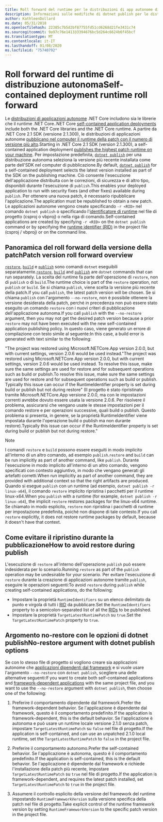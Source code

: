 ```yaml
---
title: Roll forward del runtime per le distribuzioni di app autonome di .NET Core.
description: Informazioni sulle modifiche di dotnet publish per le distribuzioni autonome.
author: KathleenDollard
ms.date: 05/31/2018
ms.openlocfilehash: 22385c7b5d2bf87755fd51cd6268d21fe3431c74
ms.sourcegitcommit: 9a97c76e141333394676bc5d264c6624b6f45bcf
ms.translationtype: MT
ms.contentlocale: it-IT
ms.lasthandoff: 01/08/2020
ms.locfileid: "75740792"
---
```

# <a name="self-contained-deployment-runtime-roll-forward"></a><span data-ttu-id="3b901-103">Roll forward del runtime di distribuzione autonoma</span><span class="sxs-lookup"><span data-stu-id="3b901-103">Self-contained deployment runtime roll forward</span></span>

<span data-ttu-id="3b901-104">Le [distribuzioni di applicazioni autonome](index.md) .NET Core includono sia le librerie che il runtime .NET Core.</span><span class="sxs-lookup"><span data-stu-id="3b901-104">.NET Core [self-contained application deployments](index.md) include both the .NET Core libraries and the .NET Core runtime.</span></span> <span data-ttu-id="3b901-105">A partire da .NET Core 2.1 SDK (versione 2.1.300), le distribuzioni di applicazioni autonome [pubblicano nel computer il runtime della patch con il numero di versione più alto](https://github.com/dotnet/designs/pull/36).</span><span class="sxs-lookup"><span data-stu-id="3b901-105">Starting in .NET Core 2.1 SDK (version 2.1.300), a self-contained application deployment [publishes the highest patch runtime on your machine](https://github.com/dotnet/designs/pull/36).</span></span> <span data-ttu-id="3b901-106">Per impostazione predefinita, [`dotnet publish`](../tools/dotnet-publish.md) per una distribuzione autonoma seleziona la versione più recente installata come parte dell'SDK nel computer di pubblicazione.</span><span class="sxs-lookup"><span data-stu-id="3b901-106">By default, [`dotnet publish`](../tools/dotnet-publish.md) for a self-contained deployment selects the latest version installed as part of the SDK on the publishing machine.</span></span> <span data-ttu-id="3b901-107">Ciò consente l'esecuzione dell'applicazione distribuita con le correzioni, di sicurezza e di altro tipo, disponibili durante l'esecuzione di `publish`.</span><span class="sxs-lookup"><span data-stu-id="3b901-107">This enables your deployed application to run with security fixes (and other fixes) available during `publish`.</span></span> <span data-ttu-id="3b901-108">Per ottenere una nuova patch, è necessario ripubblicare l'applicazione.</span><span class="sxs-lookup"><span data-stu-id="3b901-108">The application must be republished to obtain a new patch.</span></span> <span data-ttu-id="3b901-109">Le applicazioni autonome vengono create specificando `-r <RID>` nel comando `dotnet publish` o specificando l'[identificatore di runtime](../rid-catalog.md) nel file di progetto (csproj o vbproj) o nella riga di comando.</span><span class="sxs-lookup"><span data-stu-id="3b901-109">Self-contained applications are created by specifying `-r <RID>` on the `dotnet publish` command or by specifying the [runtime identifier (RID)](../rid-catalog.md) in the project file (csproj / vbproj) or on the command line.</span></span>

## <a name="patch-version-roll-forward-overview"></a><span data-ttu-id="3b901-110">Panoramica del roll forward della versione della patch</span><span class="sxs-lookup"><span data-stu-id="3b901-110">Patch version roll forward overview</span></span>

<span data-ttu-id="3b901-111">[`restore`](../tools/dotnet-restore.md), [`build`](../tools/dotnet-build.md) e [`publish`](../tools/dotnet-publish.md) sono comandi `dotnet` eseguibili separatamente.</span><span class="sxs-lookup"><span data-stu-id="3b901-111">[`restore`](../tools/dotnet-restore.md), [`build`](../tools/dotnet-build.md) and [`publish`](../tools/dotnet-publish.md) are `dotnet` commands that can run separately.</span></span> <span data-ttu-id="3b901-112">La scelta del runtime fa parte dell'operazione di `restore`, non di `publish` o di `build`.</span><span class="sxs-lookup"><span data-stu-id="3b901-112">The runtime choice is part of the `restore` operation, not `publish` or `build`.</span></span> <span data-ttu-id="3b901-113">Se si chiama `publish`, viene scelta la versione più recente della patch.</span><span class="sxs-lookup"><span data-stu-id="3b901-113">If you call `publish`, the latest patch version will be chosen.</span></span> <span data-ttu-id="3b901-114">Se si chiama `publish` con l'argomento `--no-restore`, non è possibile ottenere la versione desiderata della patch, perché in precedenza non può essere stato eseguito un comando `restore` con i nuovi criteri di pubblicazione dell'applicazione autonoma.</span><span class="sxs-lookup"><span data-stu-id="3b901-114">If you call `publish` with the `--no-restore` argument, then you may not get the desired patch version because a prior `restore` may not have been executed with the new self-contained application publishing policy.</span></span> <span data-ttu-id="3b901-115">In questo caso, viene generato un errore di compilazione con testo simile al seguente:</span><span class="sxs-lookup"><span data-stu-id="3b901-115">In this case, a build error is generated with text similar to the following:</span></span>

  <span data-ttu-id="3b901-116">"The project was restored using Microsoft.NETCore.App version 2.0.0, but with current settings, version 2.0.6 would be used instead.</span><span class="sxs-lookup"><span data-stu-id="3b901-116">"The project was restored using Microsoft.NETCore.App version 2.0.0, but with current settings, version 2.0.6 would be used instead.</span></span> <span data-ttu-id="3b901-117">To resolve this issue, make sure the same settings are used for restore and for subsequent operations such as build or publish.</span><span class="sxs-lookup"><span data-stu-id="3b901-117">To resolve this issue, make sure the same settings are used for restore and for subsequent operations such as build or publish.</span></span> <span data-ttu-id="3b901-118">Typically this issue can occur if the RuntimeIdentifier property is set during build or publish but not during restore" (Il progetto è stato ripristinato tramite Microsoft.NETCore.App versione 2.0.0, ma con le impostazioni correnti avrebbe dovuto essere usata la versione 2.0.6. Per risolvere il problema, assicurarsi che vengano usate le stesse impostazioni per il comando restore e per operazioni successive, quali build o publish. Questo problema si presenta, in genere, se la proprietà RuntimeIdentifier viene impostata durante l'operazione build o publish ma non durante restore).</span><span class="sxs-lookup"><span data-stu-id="3b901-118">Typically this issue can occur if the RuntimeIdentifier property is set during build or publish but not during restore."</span></span>

> [!NOTE]
> <span data-ttu-id="3b901-119">I comandi `restore` e `build` possono essere eseguiti in modo implicito all'interno di un altro comando, ad esempio `publish`.</span><span class="sxs-lookup"><span data-stu-id="3b901-119">`restore` and `build` can be run implicitly as part of another command, like `publish`.</span></span> <span data-ttu-id="3b901-120">Durante l'esecuzione in modo implicito all'interno di un altro comando, vengono specificati con contesto aggiuntivo, in modo che vengano generati gli artefatti corretti.</span><span class="sxs-lookup"><span data-stu-id="3b901-120">When run implicitly as part of another command, they are provided with additional context so that the right artifacts are produced.</span></span> <span data-ttu-id="3b901-121">Quando si esegue `publish` con un runtime (ad esempio, `dotnet publish -r linux-x64`), il comando `restore` implicito ripristina i pacchetti per il runtime linux-x64.</span><span class="sxs-lookup"><span data-stu-id="3b901-121">When you `publish` with a runtime (for example, `dotnet publish -r linux-x64`), the implicit `restore` restores packages for the linux-x64 runtime.</span></span> <span data-ttu-id="3b901-122">Se chiamato in modo esplicito, `restore` non ripristina i pacchetti di runtime per impostazione predefinita, poiché non dispone di tale contesto.</span><span class="sxs-lookup"><span data-stu-id="3b901-122">If you call `restore` explicitly, it does not restore runtime packages by default, because it doesn't have that context.</span></span>

## <a name="how-to-avoid-restore-during-publish"></a><span data-ttu-id="3b901-123">Come evitare il ripristino durante la pubblicazione</span><span class="sxs-lookup"><span data-stu-id="3b901-123">How to avoid restore during publish</span></span>

<span data-ttu-id="3b901-124">L'esecuzione di `restore` all'interno dell'operazione `publish` può essere indesiderata per lo scenario.</span><span class="sxs-lookup"><span data-stu-id="3b901-124">Running `restore` as part of the `publish` operation may be undesirable for your scenario.</span></span> <span data-ttu-id="3b901-125">Per evitare l'esecuzione di `restore` durante la creazione di applicazioni autonome tramite `publish`, eseguire le operazioni seguenti:</span><span class="sxs-lookup"><span data-stu-id="3b901-125">To avoid `restore` during `publish` while creating self-contained applications, do the following:</span></span>

- <span data-ttu-id="3b901-126">Impostare la proprietà `RuntimeIdentifiers` su un elenco delimitato da punto e virgola di tutti i [RID](../rid-catalog.md) da pubblicare.</span><span class="sxs-lookup"><span data-stu-id="3b901-126">Set the `RuntimeIdentifiers` property to a semicolon-separated list of all the [RIDs](../rid-catalog.md) to be published.</span></span>
- <span data-ttu-id="3b901-127">Impostare la proprietà `TargetLatestRuntimePatch` su `true`.</span><span class="sxs-lookup"><span data-stu-id="3b901-127">Set the `TargetLatestRuntimePatch` property to `true`.</span></span>

## <a name="no-restore-argument-with-dotnet-publish-options"></a><span data-ttu-id="3b901-128">Argomento no-restore con le opzioni di dotnet publish</span><span class="sxs-lookup"><span data-stu-id="3b901-128">No-restore argument with dotnet publish options</span></span>

<span data-ttu-id="3b901-129">Se con lo stesso file di progetto si vogliono creare sia applicazioni autonome che [applicazioni dipendenti dal framework](index.md) e si vuole usare l'argomento `--no-restore` con `dotnet publish`, scegliere una delle alternative seguenti:</span><span class="sxs-lookup"><span data-stu-id="3b901-129">If you want to create both self-contained applications and [framework-dependent applications](index.md) with the same project file, and you want to use the `--no-restore` argument with `dotnet publish`, then choose one of the following:</span></span>

1. <span data-ttu-id="3b901-130">Preferire il comportamento dipendente dal framework.</span><span class="sxs-lookup"><span data-stu-id="3b901-130">Prefer the framework-dependent behavior.</span></span> <span data-ttu-id="3b901-131">Se l'applicazione è dipendente dal framework, questo è il comportamento predefinito.</span><span class="sxs-lookup"><span data-stu-id="3b901-131">If the application is framework-dependent, this is the default behavior.</span></span> <span data-ttu-id="3b901-132">Se l'applicazione è autonoma e può usare un runtime locale versione 2.1.0 senza patch, impostare `TargetLatestRuntimePatch` su `false` nel file di progetto.</span><span class="sxs-lookup"><span data-stu-id="3b901-132">If the application is self-contained, and can use an unpatched 2.1.0 local runtime, set the `TargetLatestRuntimePatch` to `false` in the project file.</span></span>

2. <span data-ttu-id="3b901-133">Preferire il comportamento autonomo.</span><span class="sxs-lookup"><span data-stu-id="3b901-133">Prefer the self-contained behavior.</span></span> <span data-ttu-id="3b901-134">Se l'applicazione è autonoma, questo è il comportamento predefinito.</span><span class="sxs-lookup"><span data-stu-id="3b901-134">If the application is self-contained, this is the default behavior.</span></span> <span data-ttu-id="3b901-135">Se l'applicazione è dipendente dal framework e richiede l'installazione della patch più recente, impostare `TargetLatestRuntimePatch` su `true` nel file di progetto.</span><span class="sxs-lookup"><span data-stu-id="3b901-135">If the application is framework-dependent, and requires the latest patch installed, set `TargetLatestRuntimePatch` to `true` in the project file.</span></span>

3. <span data-ttu-id="3b901-136">Assumere il controllo esplicito della versione del framework del runtime impostando `RuntimeFrameworkVersion` sulla versione specifica della patch nel file di progetto.</span><span class="sxs-lookup"><span data-stu-id="3b901-136">Take explicit control of the runtime framework version by setting `RuntimeFrameworkVersion` to the specific patch version in the project file.</span></span>
